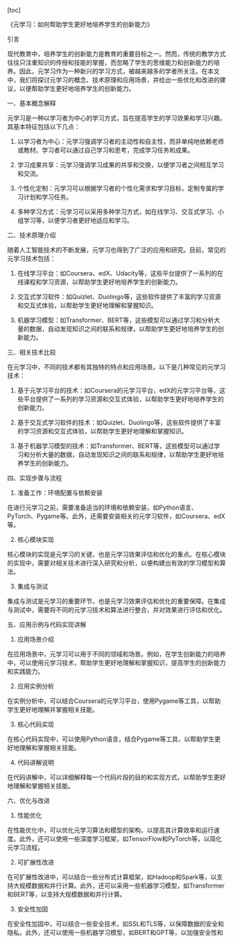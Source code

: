
[toc]                    
                
                
《元学习：如何帮助学生更好地培养学生的创新能力》

引言

现代教育中，培养学生的创新能力是教育的重要目标之一。然而，传统的教学方式往往只注重知识的传授和技能的掌握，而忽略了学生的思维能力和创新能力的培养。因此，元学习作为一种新兴的学习方式，被越来越多的学者所关注。在本文中，我们将探讨元学习的概念、技术原理和应用场景，并给出一些优化和改进的建议，以便帮助学生更好地培养学生的创新能力。

一、基本概念解释

元学习是一种以学习者为中心的学习方式，旨在提高学生的学习效果和学习兴趣。其基本特征包括以下几点：

1. 以学习者为中心：元学习强调学习者的主动性和自主性，而非单纯地依赖老师或教材。学习者可以通过自己学习和思考，完成学习任务和成果。

2. 学习成果共享：元学习强调学习成果的共享和交换，以便学习者之间相互学习和交流。

3. 个性化定制：元学习可以根据学习者的个性化需求和学习目标，定制专属的学习计划和学习任务。

4. 多种学习方式：元学习可以采用多种学习方式，如在线学习、交互式学习、小组学习等，以便学习者更好地适应和学习。

二、技术原理介绍

随着人工智能技术的不断发展，元学习也得到了广泛的应用和研究。目前，常见的元学习技术包括：

1. 在线学习平台：如Coursera、edX、Udacity等，这些平台提供了一系列的在线课程和学习资源，以帮助学生更好地培养学生的创新能力。

2. 交互式学习软件：如Quizlet、Duolingo等，这些软件提供了丰富的学习资源和交互式体验，以帮助学生更好地理解和掌握知识。

3. 机器学习模型：如Transformer、BERT等，这些模型可以通过学习和分析大量的数据，自动发现知识之间的联系和规律，以帮助学生更好地培养学生的创新能力。

三、相关技术比较

在元学习中，不同的技术都有其独特的特点和应用场景。以下是几种常见的元学习技术：

1. 基于元学习平台的技术：如Coursera的元学习平台，edX的元学习平台等，这些平台提供了一系列的学习资源和交互式体验，以帮助学生更好地培养学生的创新能力。

2. 基于交互式学习软件的技术：如Quizlet、Duolingo等，这些软件提供了丰富的学习资源和交互式体验，以帮助学生更好地理解和掌握知识。

3. 基于机器学习模型的技术：如Transformer、BERT等，这些模型可以通过学习和分析大量的数据，自动发现知识之间的联系和规律，以帮助学生更好地培养学生的创新能力。

四、实现步骤与流程

1. 准备工作：环境配置与依赖安装

在进行元学习之前，需要准备适当的环境和依赖安装，如Python语言、PyTorch、Pygame等。此外，还需要安装相关的元学习软件，如Coursera、edX等。

2. 核心模块实现

核心模块的实现是元学习的关键，也是元学习效果评估和优化的重点。在核心模块的实现中，需要对相关技术进行深入研究和分析，以便构建出有效的学习模型和算法。

3. 集成与测试

集成与测试是元学习的重要环节，也是元学习效果评估和优化的重要保障。在集成与测试中，需要将不同的元学习技术和算法进行整合，并对效果进行评估和优化。

五、应用示例与代码实现讲解

1. 应用场景介绍

在应用场景中，元学习可以用于不同的领域和场景。例如，在学生创新能力的培养中，可以使用元学习技术，帮助学生更好地理解和掌握知识，提高学生的创新能力和实践能力。

2. 应用实例分析

在实例分析中，可以结合Coursera的元学习平台，使用Pygame等工具，以帮助学生更好地理解并掌握相关技能。

3. 核心代码实现

在核心代码实现中，可以使用Python语言，结合Pygame等工具，以帮助学生更好地理解和掌握相关技能。

4. 代码讲解说明

在代码讲解中，可以详细解释每一个代码片段的目的和实现方式，以帮助学生更好地理解和掌握相关技能。

六、优化与改进

1. 性能优化

在性能优化中，可以优化元学习算法和模型的架构，以提高其计算效率和运行速度。此外，还可以使用一些深度学习框架，如TensorFlow和PyTorch等，以简化元学习流程。

2. 可扩展性改进

在可扩展性改进中，可以结合一些分布式计算框架，如Hadoop和Spark等，以支持大规模数据和并行计算。此外，还可以采用一些机器学习模型，如Transformer和BERT等，以支持大规模数据和并行计算。

3. 安全性加固

在安全性加固中，可以结合一些安全技术，如SSL和TLS等，以保障数据的安全和隐私。此外，还可以使用一些机器学习模型，如BERT和GPT等，以加强安全性和

